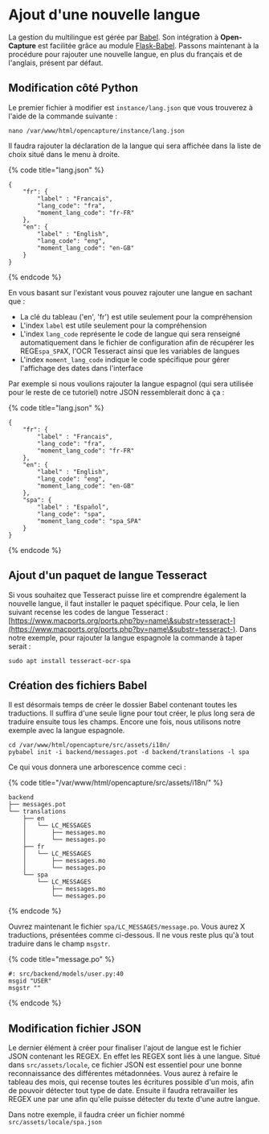# Ajout d'une nouvelle langue

La gestion du multilingue est gérée par [Babel](http://babel.pocoo.org/en/latest/). Son intégration à **Open-Capture** est facilitée grâce au module [Flask-Babel](https://flask-babel.tkte.ch/). Passons maintenant à la procédure pour rajouter une nouvelle langue, en plus du français et de l'anglais, présent par défaut.

## Modification côté Python

Le premier fichier à modifier est `instance/lang.json` que vous trouverez à l'aide de la commande suivante :&#x20;

```
nano /var/www/html/opencapture/instance/lang.json
```

Il faudra rajouter la déclaration de la langue qui sera affichée dans la liste de choix situé dans le menu à droite.&#x20;

{% code title="lang.json" %}
```
{
    "fr": {
        "label" : "Francais",
        "lang_code": "fra",
        "moment_lang_code": "fr-FR"
    },
    "en": {
        "label" : "English",
        "lang_code": "eng",
        "moment_lang_code": "en-GB"
    }
}
```
{% endcode %}

En vous basant sur l'existant vous pouvez rajouter une langue en sachant que :

* La clé du tableau ('en', 'fr') est utile seulement pour la compréhension
* L'index `label` est utile seulement pour la compréhension
* L'index `lang_code` représente le code de langue qui sera renseigné automatiquement dans le fichier de configuration afin de récupérer les REGE`spa_SPA`X, l'OCR Tesseract ainsi que les variables de langues
* L'index `moment_lang_code` indique le code spécifique pour gérer l'affichage des dates dans l'interface

Par exemple si nous voulions rajouter la langue espagnol (qui sera utilisée pour le reste de ce tutoriel) notre JSON ressemblerait donc à ça :&#x20;

{% code title="lang.json" %}
```
{
    "fr": {
        "label" : "Francais",
        "lang_code": "fra",
        "moment_lang_code": "fr-FR"
    },
    "en": {
        "label" : "English",
        "lang_code": "eng",
        "moment_lang_code": "en-GB"
    },
    "spa": {
        "label" : "Español",
        "lang_code": "spa",
        "moment_lang_code": "spa_SPA"
    }
}
```
{% endcode %}

## Ajout d'un paquet de langue Tesseract&#x20;

Si vous souhaitez que Tesseract puisse lire et comprendre également la nouvelle langue, il faut installer le paquet spécifique. Pour cela, le lien suivant recense les codes de langue Tesseract : [https://www.macports.org/ports.php?by=name\&substr=tesseract-](https://www.macports.org/ports.php?by=name\&substr=tesseract-). Dans notre exemple, pour rajouter la langue espagnole la commande à taper serait :&#x20;

```
sudo apt install tesseract-ocr-spa
```

## Création des fichiers Babel

Il est désormais temps de créer le dossier Babel contenant toutes les traductions. Il suffira d'une seule ligne pour tout créer, le plus long sera de traduire ensuite tous les champs. Encore une fois, nous utilisons notre exemple avec la langue espagnole.&#x20;

```
cd /var/www/html/opencapture/src/assets/i18n/
pybabel init -i backend/messages.pot -d backend/translations -l spa
```

Ce qui vous donnera une arborescence comme ceci :&#x20;

{% code title="/var/www/html/opencapture/src/assets/i18n/" %}
```
backend
├── messages.pot
└── translations
    ├── en
    │   └── LC_MESSAGES
    │       ├── messages.mo
    │       └── messages.po
    ├── fr
    │   └── LC_MESSAGES
    │       ├── messages.mo
    │       └── messages.po
    └── spa
        └── LC_MESSAGES
            ├── messages.mo
            └── messages.po
```
{% endcode %}

Ouvrez maintenant le fichier `spa/LC_MESSAGES/message.po`. Vous aurez X traductions, présentées comme ci-dessous. Il ne vous reste plus qu'à tout traduire dans le champ `msgstr`.

{% code title="message.po" %}
```
#: src/backend/models/user.py:40
msgid "USER"
msgstr ""
```
{% endcode %}

## Modification fichier JSON

Le dernier élément à créer pour finaliser l'ajout de langue est le fichier JSON contenant les REGEX. En effet les REGEX sont liés à une langue. Situé dans `src/assets/locale`, ce fichier JSON est essentiel pour une bonne reconnaissance des différentes métadonnées. Vous aurez à refaire le tableau des mois, qui recense toutes les écritures possible d'un mois, afin de pouvoir détecter tout type de date. Ensuite il faudra retravailler les REGEX une par une afin qu'elle puisse détecter du texte d'une autre langue.&#x20;

Dans notre exemple, il faudra créer un fichier nommé  `src/assets/locale/spa.json`
